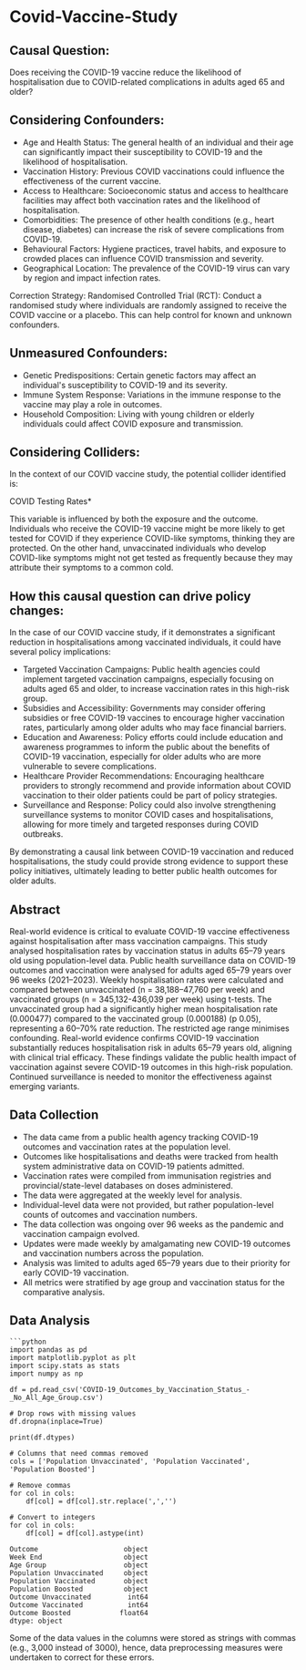 # Covid-Vaccine-Study

## Causal Question:
Does receiving the COVID-19 vaccine reduce the likelihood of hospitalisation due to COVID-related complications in adults aged 65 and older?

## Considering Confounders:
- Age and Health Status: The general health of an individual and their age can significantly impact their susceptibility to COVID-19 and the likelihood of hospitalisation.
- Vaccination History: Previous COVID vaccinations could influence the effectiveness of the current vaccine.
- Access to Healthcare: Socioeconomic status and access to healthcare facilities may affect both vaccination rates and the likelihood of hospitalisation.
- Comorbidities: The presence of other health conditions (e.g., heart disease, diabetes) can increase the risk of severe complications from COVID-19.
- Behavioural Factors: Hygiene practices, travel habits, and exposure to crowded places can influence COVID transmission and severity.
- Geographical Location: The prevalence of the COVID-19 virus can vary by region and impact infection rates.

Correction Strategy:
Randomised Controlled Trial (RCT): Conduct a randomised study where individuals are randomly assigned to receive the COVID vaccine or a placebo. This can help control for known and unknown confounders.

## Unmeasured Confounders:
- Genetic Predispositions: Certain genetic factors may affect an individual's susceptibility to COVID-19 and its severity.
- Immune System Response: Variations in the immune response to the vaccine may play a role in outcomes.
- Household Composition: Living with young children or elderly individuals could affect COVID exposure and transmission.

## Considering Colliders:

In the context of our COVID vaccine study, the potential collider identified is:

COVID Testing Rates*

This variable is influenced by both the exposure and the outcome. Individuals who receive the COVID-19 vaccine might be more likely to get tested for COVID if they experience COVID-like symptoms, thinking they are protected. On the other hand, unvaccinated individuals who develop COVID-like symptoms might not get tested as frequently because they may attribute their symptoms to a common cold.

## How this causal question can drive policy changes:

In the case of our COVID vaccine study, if it demonstrates a significant reduction in hospitalisations among vaccinated individuals, it could have several policy implications:

- Targeted Vaccination Campaigns: Public health agencies could implement targeted vaccination campaigns, especially focusing on adults aged 65 and older, to increase vaccination rates in this high-risk group.
- Subsidies and Accessibility: Governments may consider offering subsidies or free COVID-19 vaccines to encourage higher vaccination rates, particularly among older adults who may face financial barriers.
- Education and Awareness: Policy efforts could include education and awareness programmes to inform the public about the benefits of COVID-19 vaccination, especially for older adults who are more vulnerable to severe complications.
- Healthcare Provider Recommendations: Encouraging healthcare providers to strongly recommend and provide information about COVID vaccination to their older patients could be part of policy strategies.
- Surveillance and Response: Policy could also involve strengthening surveillance systems to monitor COVID cases and hospitalisations, allowing for more timely and targeted responses during COVID outbreaks.

By demonstrating a causal link between COVID-19 vaccination and reduced hospitalisations, the study could provide strong evidence to support these policy initiatives, ultimately leading to better public health outcomes for older adults.


## Abstract
Real-world evidence is critical to evaluate COVID-19 vaccine effectiveness against hospitalisation after mass vaccination campaigns. This study analysed hospitalisation rates by vaccination status in adults 65–79 years old using population-level data. Public health surveillance data on COVID-19 outcomes and vaccination were analysed for adults aged 65–79 years over 96 weeks (2021–2023). Weekly hospitalisation rates were calculated and compared between unvaccinated (n = 38,188–47,760 per week) and vaccinated groups (n = 345,132-436,039 per week) using t-tests. The unvaccinated group had a significantly higher mean hospitalisation rate (0.000477) compared to the vaccinated group (0.000188) (p 0.05), representing a 60–70% rate reduction. The restricted age range minimises confounding. Real-world evidence confirms COVID-19 vaccination substantially reduces hospitalisation risk in adults 65–79 years old, aligning with clinical trial efficacy. These findings validate the public health impact of vaccination against severe COVID-19 outcomes in this high-risk population. Continued surveillance is needed to monitor the effectiveness against emerging variants.

## Data Collection
- The data  came from a public health agency tracking COVID-19 outcomes and vaccination rates at the population level.
- Outcomes like hospitalisations and deaths were tracked from health system administrative data on COVID-19 patients admitted.
- Vaccination rates were compiled from immunisation registries and provincial/state-level databases on doses administered.
- The data were aggregated at the weekly level for analysis.
- Individual-level data were not provided, but rather population-level counts of outcomes and vaccination numbers.
- The data collection was ongoing over 96 weeks as the pandemic and vaccination campaign evolved.
- Updates were made weekly by amalgamating new COVID-19 outcomes and vaccination numbers across the population.
- Analysis was limited to adults aged 65–79 years due to their priority for early COVID-19 vaccination.
- All metrics were stratified by age group and vaccination status for the comparative analysis.


## Data Analysis
```mdx
```python
import pandas as pd
import matplotlib.pyplot as plt
import scipy.stats as stats
import numpy as np

df = pd.read_csv('COVID-19_Outcomes_by_Vaccination_Status_-_No_All_Age_Group.csv')

# Drop rows with missing values
df.dropna(inplace=True)

print(df.dtypes)

# Columns that need commas removed  
cols = ['Population Unvaccinated', 'Population Vaccinated', 'Population Boosted']

# Remove commas
for col in cols:
    df[col] = df[col].str.replace(',','')

# Convert to integers
for col in cols:
    df[col] = df[col].astype(int)
```

```
Outcome                     object
Week End                    object
Age Group                   object
Population Unvaccinated     object
Population Vaccinated       object
Population Boosted          object
Outcome Unvaccinated         int64
Outcome Vaccinated           int64
Outcome Boosted            float64
dtype: object
```
Some of the data values in the columns were stored as strings with commas (e.g., 3,000 instead of 3000), hence, data preprocessing measures were undertaken to correct for these errors.

